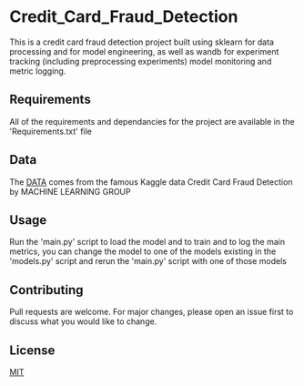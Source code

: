 # Credit_Card_Fraud_Detection

This is a credit card fraud detection project built using sklearn for data processing and for model engineering, as well as wandb for experiment tracking (including preprocessing experiments) model monitoring and metric logging.

## Requirements

All of the requirements and dependancies for the project are available in the 'Requirements.txt' file

## Data

The [DATA](https://www.kaggle.com/datasets/mlg-ulb/creditcardfraud) comes from the famous Kaggle data Credit Card Fraud Detection by MACHINE LEARNING GROUP

## Usage

Run the 'main.py' script to load the model and to train and to log the main metrics, you can change the model to one of the models existing in the 'models.py' script and rerun the 'main.py' script with one of those models 

## Contributing

Pull requests are welcome. For major changes, please open an issue first to discuss what you would like to change.

## License
[MIT](https://choosealicense.com/licenses/mit/)
